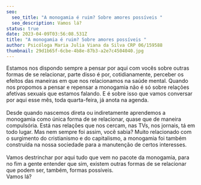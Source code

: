 ```yaml
---
seo:
  seo_title: "A monogamia é ruim? Sobre amores possíveis "
  seo_description: Vamos lá?
status: true
date: 2023-04-09T03:56:08.531Z
title: "A monogamia é ruim? Sobre amores possíveis "
author: Psicóloga Maria Julia Viana da Silva CRP 06/159588
thumbnail: 29d1b65f-6cbe-4b8e-87b3-a2e7c4504040.jpg
---
```

<!--StartFragment-->

Estamos nos dispondo sempre a pensar por aqui com vocês sobre outras formas de se relacionar, parte disso é por, cotidianamente, perceber os efeitos das maneiras em que nos relacionamos na saúde mental. Quando nos propomos a pensar e repensar a monogamia não é só sobre relações afetivas sexuais que estamos falando. E é sobre isso que vamos conversar por aqui esse mês, toda quarta-feira, já anota na agenda.\
\
Desde quando nascemos direta ou indiretamente aprendemos a monogamia como única forma de se relacionar, quase que de maneira compulsória. Está nas relações que nos cercam, nas TVs, nos jornais, tá em todo lugar. Mas nem sempre foi assim, você sabia? Muito relacionado com o surgimento do cristianismo e do capitalismo, a monogamia foi também construída na nossa sociedade para a manutenção de certos interesses.\
\
Vamos destrinchar por aqui tudo que vem no pacote da monogamia, para no fim a gente entender que sim, existem outras formas de se relacionar que podem ser, também, formas possíveis.\
Vamos lá?

<!--EndFragment-->